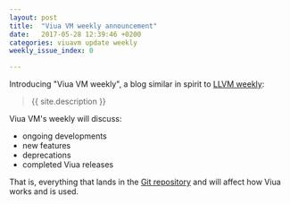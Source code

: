 ```yaml
---
layout: post
title:  "Viua VM weekly announcement"
date:   2017-05-28 12:39:46 +0200
categories: viuavm update weekly
weekly_issue_index: 0

---
```


Introducing "Viua VM weekly", a blog similar in spirit to [LLVM weekly][llvm-weekly]:

<blockquote>
{{ site.description }}
</blockquote>

<p>
Viua VM's weekly will discuss:

<ul>
    <li> ongoing developments </li>
    <li> new features </li>
    <li> deprecations </li>
    <li> completed Viua releases </li>
</ul>

That is, everything that lands in
the <a href="http://git.savannah.nongnu.org/cgit/viuavm.git">Git repository</a> and
will affect how Viua works and is used.
</p>

[llvm-weekly]: http://llvmweekly.org/
